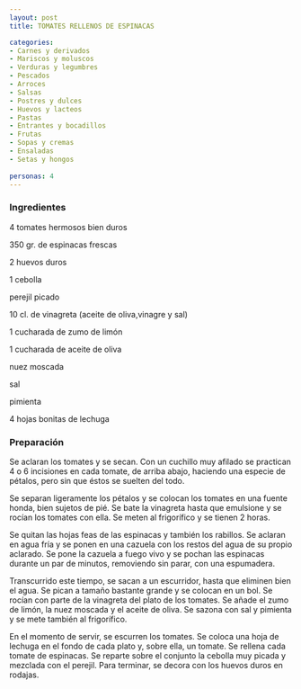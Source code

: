 ```yaml
---
layout: post
title: TOMATES RELLENOS DE ESPINACAS

categories:
- Carnes y derivados
- Mariscos y moluscos
- Verduras y legumbres
- Pescados
- Arroces
- Salsas
- Postres y dulces
- Huevos y lacteos
- Pastas
- Entrantes y bocadillos
- Frutas
- Sopas y cremas
- Ensaladas
- Setas y hongos
 
personas: 4 
---
```

<h3>Ingredientes</h3>
4 tomates hermosos bien duros

350 gr. de espinacas frescas

2 huevos duros

1 cebolla

perejil picado

10 cl. de vinagreta (aceite de oliva,vinagre y sal)

1 cucharada de zumo de limón

1 cucharada de aceite de oliva

nuez moscada

sal

pimienta

4 hojas bonitas de lechuga

<h3>Preparación</h3>
Se aclaran los tomates y se secan. Con un cuchillo muy afilado se practican 4 o 6 incisiones en cada tomate, de arriba abajo, haciendo una especie de pétalos, pero sin que éstos se suelten del todo.

Se separan ligeramente los pétalos y se colocan los tomates en una fuente honda, bien sujetos de pié. Se bate la vinagreta hasta que emulsione y se rocían los tomates con ella. Se meten al frigorífico y se tienen 2 horas.

Se quitan las hojas feas de las espinacas y también los rabillos. Se aclaran en agua fría y se ponen en una cazuela con los restos del agua de su propio aclarado. Se pone la cazuela a fuego vivo y se pochan las espinacas durante un par de minutos, removiendo sin parar, con una espumadera.

Transcurrido este tiempo, se sacan a un escurridor, hasta que eliminen bien el agua. Se pican a tamaño bastante grande y se colocan en un bol. Se rocían con parte de la vinagreta del plato de los tomates. Se añade el zumo de limón, la nuez moscada y el aceite de oliva. Se sazona con sal y pimienta y se mete también al frigorífico.

En el momento de servir, se escurren los tomates. Se coloca una hoja de lechuga en el fondo de cada plato y, sobre ella, un tomate. Se rellena cada tomate de espinacas. Se reparte sobre el conjunto la cebolla muy picada y mezclada con el perejil. Para terminar, se decora con los huevos duros en rodajas.

